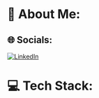 # 💫 About Me:



## 🌐 Socials:
[![LinkedIn](https://img.shields.io/badge/LinkedIn-%230077B5.svg?logo=linkedin&logoColor=white)](https://linkedin.com/in/johnp-feliciano)

# 💻 Tech Stack:



